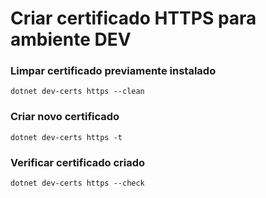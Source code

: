 # Criar certificado HTTPS para ambiente DEV


### Limpar certificado previamente instalado
```
dotnet dev-certs https --clean
```

### Criar novo certificado
```
dotnet dev-certs https -t
```

### Verificar certificado criado
```
dotnet dev-certs https --check
```
